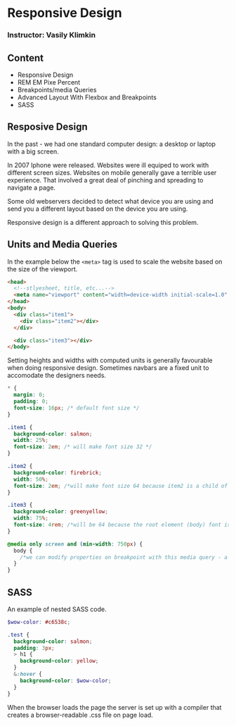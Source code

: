 # Responsive Design

### Instructor: Vasily Klimkin

## Content

- Responsive Design
- REM EM Pixe Percent
- Breakpoints/media Queries
- Advanced Layout With Flexbox and Breakpoints
- SASS

## Resposive Design

In the past - we had one standard computer design: a desktop or laptop with a big screen.

In 2007 Iphone were released. Websites were ill equiped to work with different screen sizes. Websites on mobile generally gave a terrible user experience. That involved a great deal of pinching and spreading to navigate a page.

Some old webservers decided to detect what device you are using and send you a different layout based on the device you are using.

Responsive design is a different approach to solving this problem.

## Units and Media Queries

In the example below the `<meta>` tag is used to scale the website based on the size of the viewport.

```html
<head>
  <!--stlyesheet, title, etc...-->
  <meta name="viewport" content="width=device-width initial-scale=1.0" />
</head>
<body>
  <div class="item1">
    <div class="item2"></div>
  </div>

  <div class="item3"></div>
</body>
```

Setting heights and widths with computed units is generally favourable when doing responsive design. Sometimes navbars are a fixed unit to accomodate the designers needs.

```css
* {
  margin: 0;
  padding: 0;
  font-size: 16px; /* default font size */
}

.item1 {
  background-color: salmon;
  width: 25%;
  font-size: 2em; /* will make font size 32 */
}

.item2 {
  background-color: firebrick;
  width: 50%;
  font-size: 2em; /*will make font size 64 because item2 is a child of item 1 isa child of body*/
}

.item3 {
  background-color: greenyellow;
  width: 75%;
  font-size: 4rem; /*will be 64 because the root element (body) font is 16*/
}

@media only screen and (min-width: 750px) {
  body {
    /*we can modify properties on breakpoint with this media query - a good way to do this is define a class only inside the media query but add it to the element in the document*/
  }
}
```

## SASS

An example of nested SASS code.

```scss
$wow-color: #c6538c;

.test {
  background-color: salmon;
  padding: 3px;
  > h1 {
    background-color: yellow;
  }
  &:hover {
    background-color: $wow-color;
  }
}
```

When the browser loads the page the server is set up with a compiler that creates a browser-readable .css file on page load.
